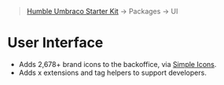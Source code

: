 ﻿> [Humble Umbraco Starter Kit](../../readme.md) → Packages → UI

# User Interface

- Adds 2,678+ brand icons to the backoffice, via [Simple Icons](https://github.com/simple-icons/simple-icons).
- Adds x extensions and tag helpers to support developers.